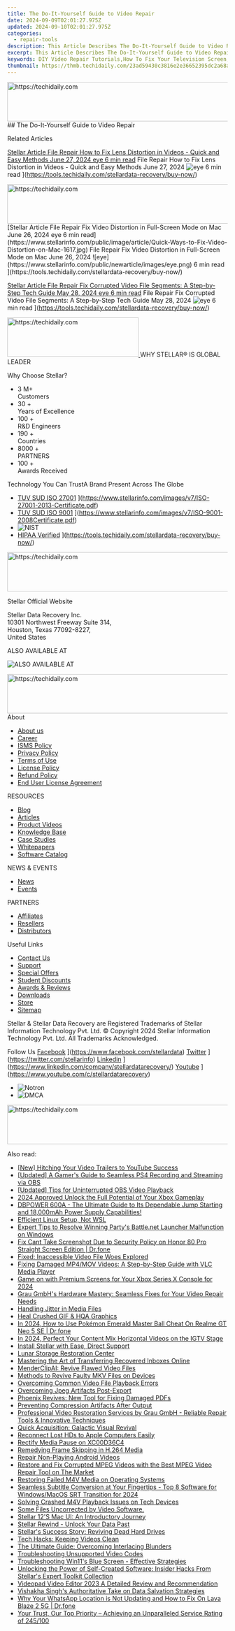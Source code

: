 ```yaml
---
title: The Do-It-Yourself Guide to Video Repair
date: 2024-09-09T02:01:27.975Z
updated: 2024-09-10T02:01:27.975Z
categories:
  - repair-tools
description: This Article Describes The Do-It-Yourself Guide to Video Repair
excerpt: This Article Describes The Do-It-Yourself Guide to Video Repair
keywords: DIY Video Repair Tutorials,How To Fix Your Television Screen,Video Repair for Beginners,Troubleshooting TV Issues,DIY Television Screen Repair,Step-by-Step TV Repairs Guide,Home Video Repair Solutions
thumbnail: https://thmb.techidaily.com/23ad59430c3816e2e36652395dc2a68a894960015b3592df3123a75b3262e184.jpg
---
```


<!-- affiliate ads begin -->
<a href="https://appsumo.8odi.net/c/5597632/2118305/7443" target="_top" id="2118305">
  <img src="//a.impactradius-go.com/display-ad/7443-2118305" border="0" alt="https://techidaily.com" width="728" height="90"/>
</a>
<img height="0" width="0" src="https://appsumo.8odi.net/i/5597632/2118305/7443" style="position:absolute;visibility:hidden;" border="0" />
<!-- affiliate ads end -->
## The Do-It-Yourself Guide to Video Repair

Related Articles

[Stellar Article File Repair  How to Fix Lens Distortion in Videos - Quick and Easy Methods June 27, 2024 eye 6 min read](https://www.stellarinfo.com/public/image/article/Quick-Ways-to-Fix-Video-Distortion-1618.jpg) File Repair  How to Fix Lens Distortion in Videos - Quick and Easy Methods June 27, 2024 ![eye](https://www.stellarinfo.com/public/newarticle/images/eye.png) 6 min read ](https://tools.techidaily.com/stellardata-recovery/buy-now/)

<!-- affiliate ads begin -->
<a href="https://aidotcom.pxf.io/c/5597632/2134503/19576" target="_top" id="2134503">
  <img src="//a.impactradius-go.com/display-ad/19576-2134503" border="0" alt="https://techidaily.com" width="728" height="90"/>
</a>
<img height="0" width="0" src="https://aidotcom.pxf.io/i/5597632/2134503/19576" style="position:absolute;visibility:hidden;" border="0" />
<!-- affiliate ads end -->
[Stellar Article File Repair  Fix Video Distortion in Full-Screen Mode on Mac June 26, 2024 eye 6 min read](https://www.stellarinfo.com/public/image/article/Quick-Ways-to-Fix-Video-Distortion-on-Mac-1617.jpg) File Repair  Fix Video Distortion in Full-Screen Mode on Mac June 26, 2024 ![eye](https://www.stellarinfo.com/public/newarticle/images/eye.png) 6 min read ](https://tools.techidaily.com/stellardata-recovery/buy-now/)

[Stellar Article File Repair  Fix Corrupted Video File Segments: A Step-by-Step Tech Guide May 28, 2024 eye 6 min read](https://www.stellarinfo.com/public/image/article/Fix-Corrupted-Video-File-Segments_A-Step-by-Step-Tech-Guide-1517.jpg) File Repair  Fix Corrupted Video File Segments: A Step-by-Step Tech Guide May 28, 2024 ![eye](https://www.stellarinfo.com/public/newarticle/images/eye.png) 6 min read ](https://tools.techidaily.com/stellardata-recovery/buy-now/)

<!-- affiliate ads begin -->
<a href="https://aligracehair.sjv.io/c/5597632/2115916/19272" target="_top" id="2115916">
  <img src="//a.impactradius-go.com/display-ad/19272-2115916" border="0" alt="https://techidaily.com" width="300" height="90"/>
</a>
<img height="0" width="0" src="https://aligracehair.sjv.io/i/5597632/2115916/19272" style="position:absolute;visibility:hidden;" border="0" />
<!-- affiliate ads end -->
 WHY STELLAR® IS GLOBAL LEADER

 Why Choose Stellar?

* 3  M+  
Customers
* 30 +  
Years of Excellence
* 100 +  
R&D Engineers
* 190 +  
Countries
* 8000 +  
PARTNERS
* 100 +  
Awards Received

 Technology You Can TrustA Brand Present Across The Globe

* [TUV SUD ISO 27001](https://www.stellarinfo.com/images/v7/tuv1.png) ](https://www.stellarinfo.com/images/v7/ISO-27001-2013-Certificate.pdf)
* [TUV SUD ISO 9001](https://www.stellarinfo.com/images/v7/tuv2.png) ](https://www.stellarinfo.com/images/v7/ISO-9001-2008Certificate.pdf)
* ![NIST](https://www.stellarinfo.com/images/v7/nist.png)
* [HIPAA Verified](https://www.stellarinfo.com/images/v7/hipa.png) ](https://tools.techidaily.com/stellardata-recovery/buy-now/)
<!-- affiliate ads begin -->
<a href="https://ephamedtechinc.pxf.io/c/5597632/2136617/26400" target="_top" id="2136617">
  <img src="//a.impactradius-go.com/display-ad/26400-2136617" border="0" alt="https://techidaily.com" width="728" height="90"/>
</a>
<img height="0" width="0" src="https://ephamedtechinc.pxf.io/i/5597632/2136617/26400" style="position:absolute;visibility:hidden;" border="0" />
<!-- affiliate ads end -->

 Stellar Official Website

 Stellar Data Recovery Inc.  
 10301 Northwest Freeway Suite 314,  
 Houston, Texas 77092-8227,  
 United States

 ALSO AVAILABLE AT

![ALSO AVAILABLE AT](https://www.stellarinfo.com/images/v7/Partners_logo_new.png)

<!-- affiliate ads begin -->
<a href="https://ephamedtechinc.pxf.io/c/5597632/2120866/26400?prodsku=mars" target="_top" id="2120866">
  <img src="//a.impactradius-go.com/display-ad/26400-2120866" border="0" alt="https://techidaily.com" width="728" height="90"/>
</a>
<img height="0" width="0" src="https://ephamedtechinc.pxf.io/i/5597632/2120866/26400?prodsku=mars" style="position:absolute;visibility:hidden;" border="0" />
<!-- affiliate ads end -->
 About

* [About us](https://tools.techidaily.com/stellardata-recovery/buy-now/)
* [Career](https://tools.techidaily.com/stellardata-recovery/buy-now/)
* [ISMS Policy](https://tools.techidaily.com/stellardata-recovery/buy-now/)
* [Privacy Policy](https://tools.techidaily.com/stellardata-recovery/buy-now/)
* [Terms of Use](https://tools.techidaily.com/stellardata-recovery/buy-now/)
* [License Policy](https://www.stellarinfo.com/software-licensing-usage.php)
* [Refund Policy](https://tools.techidaily.com/stellardata-recovery/buy-now/)
* [End User License Agreement](https://tools.techidaily.com/stellardata-recovery/buy-now/)

 RESOURCES

* [Blog](https://tools.techidaily.com/stellardata-recovery/buy-now/)
* [Articles](https://tools.techidaily.com/stellardata-recovery/buy-now/)
* [Product Videos](https://tools.techidaily.com/stellardata-recovery/buy-now/)
* [Knowledge Base](https://tools.techidaily.com/stellardata-recovery/buy-now/)
* [Case Studies](https://tools.techidaily.com/stellardata-recovery/buy-now/)
* [Whitepapers](https://tools.techidaily.com/stellardata-recovery/buy-now/)
* [Software Catalog](https://tools.techidaily.com/stellardata-recovery/buy-now/)

 NEWS & EVENTS

* [News](https://tools.techidaily.com/stellardata-recovery/buy-now/)
* [Events](https://www.stellarinfo.com/affiliate-summit/affiliate-summit.php)

 PARTNERS

* [Affiliates](https://tools.techidaily.com/stellardata-recovery/buy-now/)
* [Resellers](https://tools.techidaily.com/stellardata-recovery/buy-now/)
* [Distributors](https://tools.techidaily.com/stellardata-recovery/buy-now/)

 Useful Links

* [Contact Us](https://www.stellarinfo.com/contact/contact-us.php)
* [Support](https://tools.techidaily.com/stellardata-recovery/buy-now/)
* [Special Offers](https://tools.techidaily.com/stellardata-recovery/buy-now/)
* [Student Discounts](https://www.stellarinfo.com/student-discount/)
* [Awards & Reviews](https://tools.techidaily.com/stellardata-recovery/buy-now/)
* [Downloads](https://www.stellarinfo.com/download.php)
* [Store](https://tools.techidaily.com/stellardata-recovery/buy-now/)
* [Sitemap](https://www.stellarinfo.com/sitemap.php)

 Stellar & Stellar Data Recovery are Registered Trademarks of Stellar Information Technology Pvt. Ltd. © Copyright 2024 Stellar Information Technology Pvt. Ltd. All Trademarks Acknowledged.

Follow Us [Facebook](https://www.stellarinfo.com/Images/fb.png) ](https://www.facebook.com/stellardata) [Twitter](https://www.stellarinfo.com/Images/tw.png) ](https://twitter.com/stellarinfo) [Linkedin](https://www.stellarinfo.com/Images/in.png) ](https://www.linkedin.com/company/stellardatarecovery/) [Youtube](https://www.stellarinfo.com/newblacktheme/images/yt.png) ](https://www.youtube.com/c/stellardatarecovery)

* ![Notron](https://www.stellarinfo.com/images/v7/notron.png)
* ![DMCA](https://www.stellarinfo.com/images/v7/dmca.png)
<!-- affiliate ads begin -->
<a href="https://bluettius.sjv.io/c/5597632/2139115/17108" target="_top" id="2139115">
  <img src="//a.impactradius-go.com/display-ad/17108-2139115" border="0" alt="https://techidaily.com" width="728" height="90"/>
</a>
<img height="0" width="0" src="https://bluettius.sjv.io/i/5597632/2139115/17108" style="position:absolute;visibility:hidden;" border="0" />
<!-- affiliate ads end -->

<ins class="adsbygoogle"
     style="display:block"
     data-ad-format="autorelaxed"
     data-ad-client="ca-pub-7571918770474297"
     data-ad-slot="1223367746"></ins>



<ins class="adsbygoogle"
     style="display:block"
     data-ad-client="ca-pub-7571918770474297"
     data-ad-slot="8358498916"
     data-ad-format="auto"
     data-full-width-responsive="true"></ins>

<span class="atpl-alsoreadstyle">Also read:</span>
<div><ul>
<li><a href="https://youtube-stream.techidaily.com/new-hitching-your-video-trailers-to-youtube-success/"><u>[New] Hitching Your Video Trailers to YouTube Success</u></a></li>
<li><a href="https://video-screen-grab.techidaily.com/updated-a-gamers-guide-to-seamless-ps4-recording-and-streaming-via-obs/"><u>[Updated] A Gamer's Guide to Seamless PS4 Recording and Streaming via OBS</u></a></li>
<li><a href="https://screen-video-capture.techidaily.com/updated-tips-for-uninterrupted-obs-video-playback/"><u>[Updated] Tips for Uninterrupted OBS Video Playback</u></a></li>
<li><a href="https://screen-mirroring-recording.techidaily.com/2024-approved-unlock-the-full-potential-of-your-xbox-gameplay/"><u>2024 Approved  Unlock the Full Potential of Your Xbox Gameplay</u></a></li>
<li><a href="https://buynow-reviews.techidaily.com/dbpower-600a-the-ultimate-guide-to-its-dependable-jump-starting-and-18000mah-power-supply-capabilities/"><u>DBPOWER 600A - The Ultimate Guide to Its Dependable Jump Starting and 18,000mAh Power Supply Capabilities!</u></a></li>
<li><a href="https://win11-tips.techidaily.com/efficient-linux-setup-not-wsl/"><u>Efficient Linux Setup, Not WSL</u></a></li>
<li><a href="https://win-answers.techidaily.com/expert-tips-to-resolve-winning-partys-battlenet-launcher-malfunction-on-windows/"><u>Expert Tips to Resolve Winning Party's Battle.net Launcher Malfunction on Windows</u></a></li>
<li><a href="https://howto.techidaily.com/fix-cant-take-screenshot-due-to-security-policy-on-honor-80-pro-straight-screen-edition-drfone-by-drfone-fix-android-problems-fix-android-problems/"><u>Fix Cant Take Screenshot Due to Security Policy on Honor 80 Pro Straight Screen Edition | Dr.fone</u></a></li>
<li><a href="https://data-wizards.techidaily.com/fixed-inaccessible-video-file-woes-explored/"><u>Fixed: Inaccessible Video File Woes Explored</u></a></li>
<li><a href="https://data-wizards.techidaily.com/fixing-damaged-mp4mov-videos-a-step-by-step-guide-with-vlc-media-player/"><u>Fixing Damaged MP4/MOV Videos: A Step-by-Step Guide with VLC Media Player</u></a></li>
<li><a href="https://some-knowledge.techidaily.com/game-on-with-premium-screens-for-your-xbox-series-x-console-for-2024/"><u>Game on with Premium Screens for Your Xbox Series X Console for 2024</u></a></li>
<li><a href="https://data-wizards.techidaily.com/grau-gmbhs-hardware-mastery-seamless-fixes-for-your-video-repair-needs/"><u>Grau GmbH's Hardware Mastery: Seamless Fixes for Your Video Repair Needs</u></a></li>
<li><a href="https://data-wizards.techidaily.com/handling-jitter-in-media-files/"><u>Handling Jitter in Media Files</u></a></li>
<li><a href="https://data-wizards.techidaily.com/heal-crushed-gif-and-hqa-graphics/"><u>Heal Crushed GIF & HQA Graphics</u></a></li>
<li><a href="https://pokemon-go-android.techidaily.com/in-2024-how-to-use-pokemon-emerald-master-ball-cheat-on-realme-gt-neo-5-se-drfone-by-drfone-virtual-android/"><u>In 2024, How to Use Pokémon Emerald Master Ball Cheat On Realme GT Neo 5 SE | Dr.fone</u></a></li>
<li><a href="https://instagram-video-files.techidaily.com/in-2024-perfect-your-content-mix-horizontal-videos-on-the-igtv-stage/"><u>In 2024, Perfect Your Content Mix  Horizontal Videos on the IGTV Stage</u></a></li>
<li><a href="https://data-wizards.techidaily.com/install-stellar-with-ease-direct-support/"><u>Install Stellar with Ease, Direct Support</u></a></li>
<li><a href="https://data-wizards.techidaily.com/lunar-storage-restoration-center/"><u>Lunar Storage Restoration Center</u></a></li>
<li><a href="https://data-wizards.techidaily.com/mastering-the-art-of-transferring-recovered-inboxes-online/"><u>Mastering the Art of Transferring Recovered Inboxes Online</u></a></li>
<li><a href="https://data-wizards.techidaily.com/menderclipai-revive-flawed-video-files/"><u>MenderClipAI: Revive Flawed Video Files</u></a></li>
<li><a href="https://data-wizards.techidaily.com/methods-to-revive-faulty-mkv-files-on-devices/"><u>Methods to Revive Faulty MKV Files on Devices</u></a></li>
<li><a href="https://data-wizards.techidaily.com/overcoming-common-video-file-playback-errors/"><u>Overcoming Common Video File Playback Errors</u></a></li>
<li><a href="https://data-wizards.techidaily.com/overcoming-jpeg-artifacts-post-export/"><u>Overcoming Jpeg Artifacts Post-Export</u></a></li>
<li><a href="https://data-wizards.techidaily.com/phoenix-revives-new-tool-for-fixing-damaged-pdfs/"><u>Phoenix Revives: New Tool for Fixing Damaged PDFs</u></a></li>
<li><a href="https://data-wizards.techidaily.com/preventing-compression-artifacts-after-output/"><u>Preventing Compression Artifacts After Output</u></a></li>
<li><a href="https://data-wizards.techidaily.com/professional-video-restoration-services-by-grau-gmbh-reliable-repair-tools-and-innovative-techniques/"><u>Professional Video Restoration Services by Grau GmbH - Reliable Repair Tools & Innovative Techniques</u></a></li>
<li><a href="https://data-wizards.techidaily.com/quick-acquisition-galactic-visual-revival/"><u>Quick Acquisition: Galactic Visual Revival</u></a></li>
<li><a href="https://data-wizards.techidaily.com/reconnect-lost-hds-to-apple-computers-easily/"><u>Reconnect Lost HDs to Apple Computers Easily</u></a></li>
<li><a href="https://data-wizards.techidaily.com/rectify-media-pause-on-xc00d36c4/"><u>Rectify Media Pause on XC00D36C4</u></a></li>
<li><a href="https://data-wizards.techidaily.com/remedying-frame-skipping-in-h264-media/"><u>Remedying Frame Skipping in H.264 Media</u></a></li>
<li><a href="https://data-wizards.techidaily.com/repair-non-playing-android-videos/"><u>Repair Non-Playing Android Videos</u></a></li>
<li><a href="https://data-wizards.techidaily.com/restore-and-fix-corrupted-mpeg-videos-with-the-best-mpeg-video-repair-tool-on-the-market/"><u>Restore and Fix Corrupted MPEG Videos with the Best MPEG Video Repair Tool on The Market</u></a></li>
<li><a href="https://data-wizards.techidaily.com/restoring-failed-m4v-media-on-operating-systems/"><u>Restoring Failed M4V Media on Operating Systems</u></a></li>
<li><a href="https://extra-guidance.techidaily.com/seamless-subtitle-conversion-at-your-fingertips-top-8-software-for-windowsmacos-srt-transition-for-2024/"><u>Seamless Subtitle Conversion at Your Fingertips - Top 8 Software for Windows/MacOS SRT Transition for 2024</u></a></li>
<li><a href="https://data-wizards.techidaily.com/solving-crashed-m4v-playback-issues-on-tech-devices/"><u>Solving Crashed M4V Playback Issues on Tech Devices</u></a></li>
<li><a href="https://data-wizards.techidaily.com/some-files-uncorrected-by-video-software/"><u>Some Files Uncorrected by Video Software.</u></a></li>
<li><a href="https://data-wizards.techidaily.com/stellar-12s-mac-ui-an-introductory-journey/"><u>Stellar 12'S Mac UI: An Introductory Journey</u></a></li>
<li><a href="https://data-wizards.techidaily.com/stellar-rewind-unlock-your-data-past/"><u>Stellar Rewind - Unlock Your Data Past</u></a></li>
<li><a href="https://data-wizards.techidaily.com/stellars-success-story-reviving-dead-hard-drives/"><u>Stellar's Success Story: Reviving Dead Hard Drives</u></a></li>
<li><a href="https://data-wizards.techidaily.com/tech-hacks-keeping-videos-clean/"><u>Tech Hacks: Keeping Videos Clean</u></a></li>
<li><a href="https://data-wizards.techidaily.com/the-ultimate-guide-overcoming-interlacing-blunders/"><u>The Ultimate Guide: Overcoming Interlacing Blunders</u></a></li>
<li><a href="https://data-wizards.techidaily.com/troubleshooting-unsupported-video-codes/"><u>Troubleshooting Unsupported Video Codes</u></a></li>
<li><a href="https://data-wizards.techidaily.com/troubleshooting-win11s-blue-screen-effective-strategies/"><u>Troubleshooting Win11's Blue Screen - Effective Strategies</u></a></li>
<li><a href="https://data-wizards.techidaily.com/unlocking-the-power-of-self-created-software-insider-hacks-from-stellars-expert-toolkit-collection/"><u>Unlocking the Power of Self-Created Software: Insider Hacks From Stellar's Expert Toolkit Collection</u></a></li>
<li><a href="https://ai-vdieo-software.techidaily.com/videopad-video-editor-2023-a-detailed-review-and-recommendation/"><u>Videopad Video Editor 2023 A Detailed Review and Recommendation</u></a></li>
<li><a href="https://data-wizards.techidaily.com/vishakha-singhs-authoritative-take-on-data-salvation-strategies/"><u>Vishakha Singh's Authoritative Take on Data Salvation Strategies</u></a></li>
<li><a href="https://location-social.techidaily.com/why-your-whatsapp-location-is-not-updating-and-how-to-fix-on-lava-blaze-2-5g-drfone-by-drfone-virtual-android/"><u>Why Your WhatsApp Location is Not Updating and How to Fix On Lava Blaze 2 5G | Dr.fone</u></a></li>
<li><a href="https://data-wizards.techidaily.com/your-trust-our-top-priority-achieving-an-unparalleled-service-rating-of-245100/"><u>Your Trust, Our Top Priority – Achieving an Unparalleled Service Rating of 245/100</u></a></li>
</ul></div>
